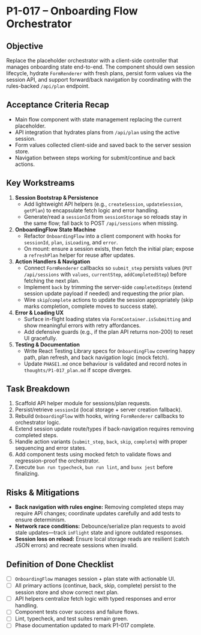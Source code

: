 # P1-017 – Onboarding Flow Orchestrator

## Objective
Replace the placeholder orchestrator with a client-side controller that manages onboarding state end-to-end. The component should own session lifecycle, hydrate `FormRenderer` with fresh plans, persist form values via the session API, and support forward/back navigation by coordinating with the rules-backed `/api/plan` endpoint.

## Acceptance Criteria Recap
- Main flow component with state management replacing the current placeholder.
- API integration that hydrates plans from `/api/plan` using the active session.
- Form values collected client-side and saved back to the server session store.
- Navigation between steps working for submit/continue and back actions.

## Key Workstreams
1. **Session Bootstrap & Persistence**
   - Add lightweight API helpers (e.g., `createSession`, `updateSession`, `getPlan`) to encapsulate fetch logic and error handling.
   - Generate/read a `sessionId` from `sessionStorage` so reloads stay in the same flow; fall back to POST `/api/sessions` when missing.
2. **OnboardingFlow State Machine**
   - Refactor `OnboardingFlow` into a client component with hooks for `sessionId`, `plan`, `isLoading`, and `error`.
   - On mount: ensure a session exists, then fetch the initial plan; expose a `refreshPlan` helper for reuse after updates.
3. **Action Handlers & Navigation**
   - Connect `FormRenderer` callbacks so `submit_step` persists values (`PUT /api/sessions` with `values`, `currentStep`, `addCompletedStep`) before fetching the next plan.
   - Implement `back` by trimming the server-side `completedSteps` (extend session update payload if needed) and requesting the prior plan.
   - Wire `skip`/`complete` actions to update the session appropriately (skip marks completion, complete moves to success state).
4. **Error & Loading UX**
   - Surface in-flight loading states via `FormContainer.isSubmitting` and show meaningful errors with retry affordances.
   - Add defensive guards (e.g., if the plan API returns non-200) to reset UI gracefully.
5. **Testing & Documentation**
   - Write React Testing Library specs for `OnboardingFlow` covering happy path, plan refresh, and back navigation logic (mock fetch).
   - Update `PHASE1.md` once behaviour is validated and record notes in `thoughts/P1-017_plan.md` if scope diverges.

## Task Breakdown
1. Scaffold API helper module for sessions/plan requests.
2. Persist/retrieve `sessionId` (local storage + server creation fallback).
3. Rebuild `OnboardingFlow` with hooks, wiring `FormRenderer` callbacks to orchestrator logic.
4. Extend session update route/types if back-navigation requires removing completed steps.
5. Handle action variants (`submit_step`, `back`, `skip`, `complete`) with proper sequencing and error states.
6. Add component tests using mocked fetch to validate flows and regression-proof the orchestrator.
7. Execute `bun run typecheck`, `bun run lint`, and `bunx jest` before finalizing.

## Risks & Mitigations
- **Back navigation with rules engine:** Removing completed steps may require API changes; coordinate updates carefully and add tests to ensure determinism.
- **Network race conditions:** Debounce/serialize plan requests to avoid stale updates—track `inFlight` state and ignore outdated responses.
- **Session loss on reload:** Ensure local storage reads are resilient (catch JSON errors) and recreate sessions when invalid.

## Definition of Done Checklist
- [ ] `OnboardingFlow` manages session + plan state with actionable UI.
- [ ] All primary actions (continue, back, skip, complete) persist to the session store and show correct next plan.
- [ ] API helpers centralize fetch logic with typed responses and error handling.
- [ ] Component tests cover success and failure flows.
- [ ] Lint, typecheck, and test suites remain green.
- [ ] Phase documentation updated to mark P1-017 complete.
